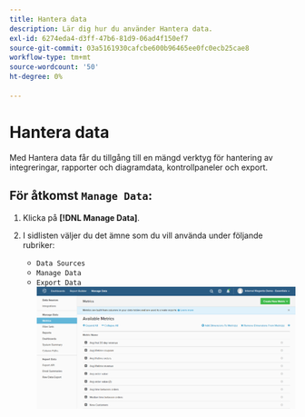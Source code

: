 ```yaml
---
title: Hantera data
description: Lär dig hur du använder Hantera data.
exl-id: 6274eda4-d3ff-47b6-81d9-06ad4f150ef7
source-git-commit: 03a5161930cafcbe600b96465ee0fc0ecb25cae8
workflow-type: tm+mt
source-wordcount: '50'
ht-degree: 0%

---
```


# Hantera data

Med Hantera data får du tillgång till en mängd verktyg för hantering av integreringar, rapporter och diagramdata, kontrollpaneler och export.

## För åtkomst `Manage Data`:

1. Klicka på **[!DNL Manage Data]**.

1. I sidlisten väljer du det ämne som du vill använda under följande rubriker:

   * `Data Sources`
   * `Manage Data`
   * `Export Data`
   ![Hantera data](../../assets/magento-bi-manage-data.png)<!--{: .zoom}-->
